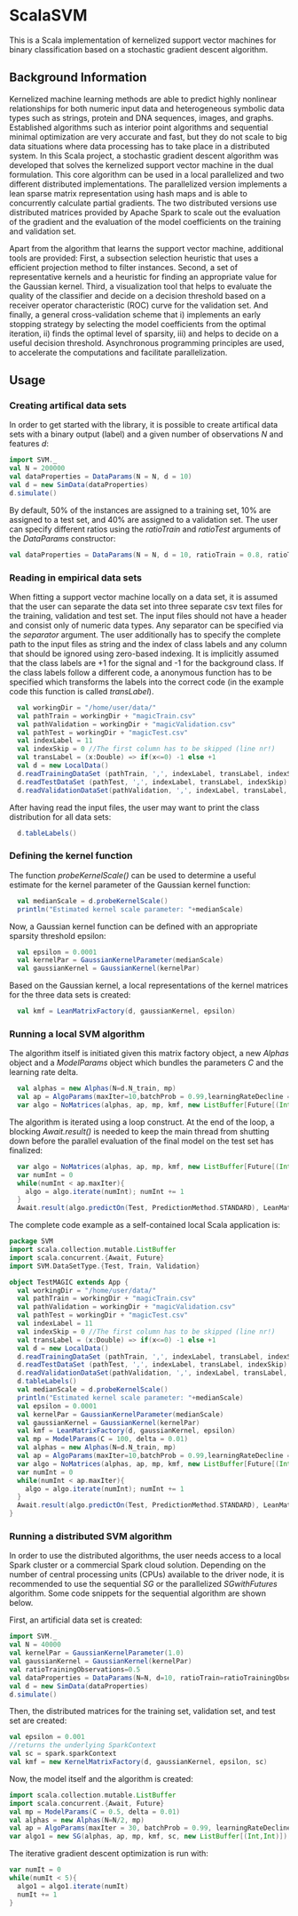 # ScalaSVM
This is a Scala implementation of kernelized support vector machines for binary classification based on a stochastic gradient descent algorithm.

## Background Information
Kernelized machine learning methods are able to predict highly nonlinear relationships for both numeric input data and heterogeneous symbolic data types such as strings, protein and DNA sequences, images, and graphs. Established algorithms such as interior point algorithms and sequential minimal optimization are very accurate and fast, but they do not scale to big data situations where data processing has to take place in a distributed system. In this Scala project, a stochastic gradient descent algorithm was developed that solves the kernelized support vector machine in the dual formulation. This core algorithm can be used in a local parallelized and two different distributed implementations. The parallelized version implements a lean sparse matrix representation using hash maps and is able to concurrently calculate partial gradients. The two distributed versions use distributed matrices provided by Apache Spark to scale out the evaluation of the gradient and the evaluation of the model coefficients on the training and validation set. 

Apart from the algorithm that learns the support vector machine, additional tools are provided: First, a subsection selection heuristic that uses a efficient projection method to filter instances. Second, a set of representative kernels and a heuristic for finding an appropriate value for the Gaussian kernel. Third, a visualization tool that helps to evaluate the quality of the classifier and decide on a decision threshold based on a receiver operator characteristic (ROC) curve for the validation set. And finally, a general cross-validation scheme that i) implements an early stopping strategy by selecting the model coefficients from the optimal iteration, ii) finds the optimal level of sparsity, iii) and helps to decide on a useful decision threshold. Asynchronous programming principles are used, to accelerate the computations and facilitate parallelization. 

## Usage
### Creating artifical data sets
In order to get started with the library, it is possible to create artifical data sets with a binary output (label) and a given number of observations *N* and features *d*: 
```scala
import SVM._
val N = 200000
val dataProperties = DataParams(N = N, d = 10)
val d = new SimData(dataProperties)
d.simulate()
```    
By default, 50% of the instances are assigned to a training set, 10% are assigned to a test set, and 40% are assigned to a validation set. The user can specify different ratios using the *ratioTrain* and *ratioTest* arguments of the *DataParams* constructor:
```scala
val dataProperties = DataParams(N = N, d = 10, ratioTrain = 0.8, ratioTest: Double = 0.1)
```    

### Reading in empirical data sets
When fitting a support vector machine locally on a data set, it is assumed that the user can separate the data set into three separate csv text files for the training, validation and test set. The input files should not have a header and consist only of numeric data types. Any separator can be specified via the *separator* argument. The user additionally has to specify the complete path to the input files as string and the index of class labels and any column that should be ignored using zero-based indexing. It is implicitly assumed that the class labels are +1 for the signal and -1 for the background class. If the class labels follow a different code, a anonymous function has to be specified which transforms the labels into the correct code (in the example code this function is called *transLabel*).

```scala
  val workingDir = "/home/user/data/"
  val pathTrain = workingDir + "magicTrain.csv"
  val pathValidation = workingDir + "magicValidation.csv"
  val pathTest = workingDir + "magicTest.csv"
  val indexLabel = 11 
  val indexSkip = 0 //The first column has to be skipped (line nr!)
  val transLabel = (x:Double) => if(x<=0) -1 else +1
  val d = new LocalData()
  d.readTrainingDataSet (pathTrain, ',', indexLabel, transLabel, indexSkip)
  d.readTestDataSet (pathTest, ',', indexLabel, transLabel, indexSkip)
  d.readValidationDataSet(pathValidation, ',', indexLabel, transLabel, indexSkip)
```    
After having read the input files, the user may want to print the class distribution for all data sets:
```scala
  d.tableLabels()
```    

### Defining the kernel function 
The function *probeKernelScale()* can be used to determine a useful estimate for the kernel parameter of the Gaussian kernel function:
```scala
  val medianScale = d.probeKernelScale()
  println("Estimated kernel scale parameter: "+medianScale)
```    
Now, a Gaussian kernel function can be defined with an appropriate sparsity threshold epsilon:
```scala
  val epsilon = 0.0001
  val kernelPar = GaussianKernelParameter(medianScale)
  val gaussianKernel = GaussianKernel(kernelPar)
```    
Based on the Gaussian kernel, a local representations of the kernel matrices for the three data sets is created:
```scala
  val kmf = LeanMatrixFactory(d, gaussianKernel, epsilon)
```    

### Running a local SVM algorithm

The algorithm itself is initiated given this matrix factory object, a new *Alphas* object and a *ModelParams* object which bundles the parameters *C* and the learning rate delta. 
```scala
  val alphas = new Alphas(N=d.N_train, mp)
  val ap = AlgoParams(maxIter=10,batchProb = 0.99,learningRateDecline = 0.8,epsilon = epsilon)
  var algo = NoMatrices(alphas, ap, mp, kmf, new ListBuffer[Future[(Int,Int,Int)]])
```    
The algorithm is iterated using a loop construct. At the end of the loop, a blocking *Await.result()* is needed to keep the main thread from shutting down before the parallel evaluation of the final model on the test set has finalized:
```scala
  var algo = NoMatrices(alphas, ap, mp, kmf, new ListBuffer[Future[(Int,Int,Int)]])
  var numInt = 0
  while(numInt < ap.maxIter){
    algo = algo.iterate(numInt); numInt += 1
  }
  Await.result(algo.predictOn(Test, PredictionMethod.STANDARD), LeanMatrixFactory.maxDuration)
```    

The complete code example as a self-contained local Scala application is:
```scala
package SVM
import scala.collection.mutable.ListBuffer
import scala.concurrent.{Await, Future}
import SVM.DataSetType.{Test, Train, Validation}

object TestMAGIC extends App {
  val workingDir = "/home/user/data/"
  val pathTrain = workingDir + "magicTrain.csv"
  val pathValidation = workingDir + "magicValidation.csv"
  val pathTest = workingDir + "magicTest.csv"
  val indexLabel = 11 
  val indexSkip = 0 //The first column has to be skipped (line nr!)
  val transLabel = (x:Double) => if(x<=0) -1 else +1
  val d = new LocalData()
  d.readTrainingDataSet (pathTrain, ',', indexLabel, transLabel, indexSkip)
  d.readTestDataSet (pathTest, ',', indexLabel, transLabel, indexSkip)
  d.readValidationDataSet(pathValidation, ',', indexLabel, transLabel, indexSkip)
  d.tableLabels()
  val medianScale = d.probeKernelScale()
  println("Estimated kernel scale parameter: "+medianScale)
  val epsilon = 0.0001
  val kernelPar = GaussianKernelParameter(medianScale)
  val gaussianKernel = GaussianKernel(kernelPar)
  val kmf = LeanMatrixFactory(d, gaussianKernel, epsilon)
  val mp = ModelParams(C = 100, delta = 0.01)
  val alphas = new Alphas(N=d.N_train, mp)
  val ap = AlgoParams(maxIter=10,batchProb = 0.99,learningRateDecline = 0.8,epsilon = epsilon)
  var algo = NoMatrices(alphas, ap, mp, kmf, new ListBuffer[Future[(Int,Int,Int)]])
  var numInt = 0
  while(numInt < ap.maxIter){
    algo = algo.iterate(numInt); numInt += 1
  }
  Await.result(algo.predictOn(Test, PredictionMethod.STANDARD), LeanMatrixFactory.maxDuration)
}
```    
### Running a distributed SVM algorithm

In order to use the distributed algorithms, the user needs access to a local Spark cluster or a commercial Spark cloud solution. Depending on the number of central processing units (CPUs) available to the driver node, it is recommended to use the sequential *SG* or the parallelized *SGwithFutures* algorithm. Some code snippets for the sequential algorithm are shown below. 

First, an artificial data set is created:
```scala
import SVM._
val N = 40000
val kernelPar = GaussianKernelParameter(1.0)
val gaussianKernel = GaussianKernel(kernelPar)
val ratioTrainingObservations=0.5
val dataProperties = DataParams(N=N, d=10, ratioTrain=ratioTrainingObservations)
val d = new SimData(dataProperties)
d.simulate()
```    
Then, the distributed matrices for the training set, validation set, and test set are created:
```scala
val epsilon = 0.001
//returns the underlying SparkContext
val sc = spark.sparkContext
val kmf = new KernelMatrixFactory(d, gaussianKernel, epsilon, sc)
```    
Now, the model itself and the algorithm is created:
```scala
import scala.collection.mutable.ListBuffer
import scala.concurrent.{Await, Future}
val mp = ModelParams(C = 0.5, delta = 0.01)
val alphas = new Alphas(N=N/2, mp)
val ap = AlgoParams(maxIter = 30, batchProb = 0.99, learningRateDecline = 0.8, epsilon = epsilon, quantileAlphaClipping=0.0)
var algo1 = new SG(alphas, ap, mp, kmf, sc, new ListBuffer[(Int,Int)])
```    
The iterative gradient descent optimization is run with:
```scala
var numIt = 0
while(numIt < 5){
  algo1 = algo1.iterate(numIt)
  numIt += 1
}
```    
